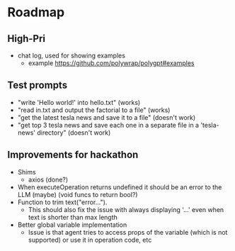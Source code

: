 # Roadmap

## High-Pri
- chat log, used for showing examples
    - example https://github.com/polywrap/polygpt#examples

## Test prompts
- "write 'Hello world!' into hello.txt" (works)
- "read in.txt and output the factorial to a file" (works)
- "get the latest tesla news and save it to a file" (doesn't work)
- "get top 3 tesla news and save each one in a separate file in a 'tesla-news' directory" (doesn't work)

## Improvements for hackathon
- Shims
    - axios (done?)
- When executeOperation returns undefined it should be an error to the LLM (maybe) (void funcs to return bool?)
- Function to trim text("error..."). 
    - This should also fix the issue with always displaying '...' even when text is shorter than max length
- Better global variable implementation
    - Issue is that agent tries to access props of the variable (which is not supported) or use it in operation code, etc 
